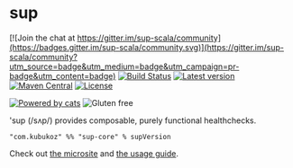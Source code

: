 # sup

[![Join the chat at https://gitter.im/sup-scala/community](https://badges.gitter.im/sup-scala/community.svg)](https://gitter.im/sup-scala/community?utm_source=badge&utm_medium=badge&utm_campaign=pr-badge&utm_content=badge)
[![Build Status](https://travis-ci.com/kubukoz/sup.svg?branch=master)](https://travis-ci.com/kubukoz/sup)
[![Latest version](https://index.scala-lang.org/kubukoz/sup/sup-core/latest.svg)](https://index.scala-lang.org/kubukoz/sup/sup-core)
[![Maven Central](https://img.shields.io/maven-central/v/com.kubukoz/sup-core_2.12.svg)](http://search.maven.org/#search%7Cga%7C1%7Csup-core)
[![License](http://img.shields.io/:license-Apache%202-green.svg)](http://www.apache.org/licenses/LICENSE-2.0.txt)

[![Powered by cats](https://img.shields.io/badge/powered%20by-cats-blue.svg)](https://github.com/typelevel/cats)
![Gluten free](https://img.shields.io/badge/gluten-free-orange.svg)


'sup (/sʌp/) provides composable, purely functional healthchecks.

```
"com.kubukoz" %% "sup-core" % supVersion
```

Check out [the microsite](https://sup.kubukoz.com) and [the usage guide](https://sup.kubukoz.com/guide). 
